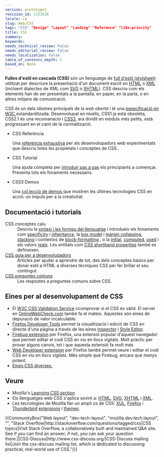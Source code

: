 ```yaml
---
version: prototype1
revision_id: 1151616
locale: ca
slug: Web/CSS
tags: "CSS" "Design" "Layout" "Landing" "Reference" "l10n:priority"
title: CSS
summary: 
keywords: 
needs_technical_review: False
needs_editorial_review: False
needs_localization: False
table_of_contents_depth: 1
based_on: None
---
```

<p><strong>Fulles d'estil en cascada (CSS)</strong> són un llenguatge de <a href="https://developer.mozilla.org/en-US/docs/DOM/stylesheet">full d'estil (stylsheet)</a> utilitzat per descriure la presentació d'un document escrit en <span class="seoSummary"><a href="https://developer.mozilla.org/en-US/docs/HTML" title="HyperText Markup Language">HTML</a></span> o <a href="https://developer.mozilla.org/en-US/docs/XML">XML</a> (incloent dialectes de XML com <a href="https://developer.mozilla.org/en-US/docs/SVG">SVG</a> o <a href="https://developer.mozilla.org/en-US/docs/XHTML">XHTML</a>). CSS descriu com els elements han de ser presentats a la pantalla, en paper, en la parla, o en altres mitjans de comunicació.</p>

<p>CSS és un dels idiomes principals de la <em>web oberta</em> i té una <a class="external" href="http://w3.org/Style/CSS/#specs">especificació en W3C&nbsp;</a>estandarditzada. Desenvolupat en nivells, CSS1 ja està obsoleta, CSS2.1 és una recomanació i <a href="/en-US/docs/CSS/CSS3" title="CSS3">CSS3</a>, ara dividit en mòduls més petits, està progressant en el camí de la normalització.</p>

<section id="sect1">
<ul class="card-grid">
 <li><span>CSS Referència</span>

  <p>Una <a href="/en-US/docs/Web/CSS/Reference">referència exhaustiva</a> per als desenvolupadors web experimentats que descriu totes les propietats i conceptes de CSS..</p>
 </li>
 <li><span>CSS Tutorial</span>
  <p>Una ajuda completa per <a href="/en-US/docs/CSS/Getting_Started" title="Getting Started">introduir pas a pas</a> els principiants a començar. Presenta tots els fonaments necessaris.</p>
 </li>
 <li><span>CSS3 Demos</span>
  <p>Una <a href="/en-US/demos/tag/tech:css3">col.lecció de demos </a>que mostren les últimes tecnologies CSS en acció: un impuls per a la creativitat.</p>
 </li>
</ul>

<div class="row topicpage-table">
<div class="section">
<h2 class="Documentation" id="Documentation_and_tutorials">Documentació i tutorials</h2>

<dl>
 <dt>CSS conceptes calu</dt>
 <dd>Descriu la <a href="/en-US/docs/CSS/Syntax">sintaxi i les formes del llenguatge</a> i introdueix els fonaments com <a href="/en-US/docs/CSS/Specificity">specificity</a> i <a href="/en-US/docs/CSS/inheritance">inheritance</a>, la <a href="/en-US/docs/CSS/box_model">box model</a> i <a href="/en-US/docs/CSS/margin_collapsing">margin collapsing</a>, <a href="/en-US/docs/CSS/Understanding_z-index/The_stacking_context" title="The stacking context">stacking</a> i contextos de <a href="/en-US/docs/CSS/block_formatting_context" title="block formatting context">block-formatting</a> , o la <a href="/en-US/docs/CSS/initial_value">initial</a>, <a href="/en-US/docs/CSS/computed_value">computed</a>, <a href="/en-US/docs/CSS/used_value">used</a> i els valors <a href="/en-US/docs/CSS/actual_value">reals</a>. Les entitats com <a href="/en-US/docs/CSS/Shorthand_properties">CSS shorthand properties</a> també es defineixen.</dd>
 <dt><a href="/en-US/docs/Web/Guide/CSS">CSS guia per a desenvolupadors</a></dt>
 <dd>Articles per ajudar a aprendre de tot, des dels conceptes bàsics per donar estil a HTML a diverses tècniques CSS per fer brillar el seu contingut.</dd>
 <dt><a href="/en-US/docs/Web/CSS/Common_CSS_Questions">CSS preguntes comuns</a></dt>
 <dd><span id="result_box" lang="ca"><span>Les</span> <span>respostes</span> <span>a preguntes</span> <span>comuns</span> <span>sobre</span> <span>CSS.</span></span></dd>
</dl>
</div>

<div class="section">
<h2 class="Tools" id="Tools_for_CSS_development"><span class="short_text" id="result_box" lang="ca"><span>Eines</span> <span>per al</span> <span>desenvolupament</span> <span>de CSS</span></span></h2>

<ul>
 <li>El <a class="external" href="http://jigsaw.w3.org/css-validator/">W3C CSS Validation Service</a> ccomprovar si el CSS es vàlid. El servei en <a href="http://www.onlinewebcheck.com/">OnlineWebCheck.com</a> també fa el mateix. Aquestes són eines de depuració de valor incalculable.</li>
 <li><a href="/en-US/docs/Tools">Firefox Developer Tools</a> permet la visualització i edició de CSS en directe d'una pàgina a través de les eines <a href="/en-US/docs/Tools/Page_Inspector">Inspector</a> i <a href="/en-US/docs/Tools/Style_Editor">Style Editor</a>.</li>
 <li><a class="link-https" href="https://addons.mozilla.org/en-US/firefox/addon/1843">Firebug extension</a> per Firefox, una extensió popular d'aquest navegador que permet editar el codi CSS en viu en llocs vigilats. Molt pràctic per provar alguns canvis, tot i que aquesta extensió fa molt més</li>
 <li><a class="link-https" href="https://addons.mozilla.org/en-US/firefox/addon/60">Web Developer extension</a> per Firefox també permet veure i editar el codi CSS en viu en llocs vigilats. Més simple que Firebug, encara que menys potent.</li>
 <li><a href="/en-US/docs/Web/CSS/Tools">Eines CSS diverses.</a></li>
</ul>
</div>
</div>
</section>

<h2 id="See_also">Veure</h2>

<ul>
 <li>Mozilla's <a href="/en-US/Learn/CSS">Learning CSS section</a></li>
 <li>Els llenguatges web CSS s'aplica sovint a: <a href="/en-US/docs/HTML">HTML</a>, <a href="/en-US/docs/SVG">SVG</a>, <a href="/en-US/docs/XHTML">XHTML</a> i <a href="/en-US/docs/XML">XML</a>.</li>
 <li>Les tecnologies de Mozilla fan un ampli ús de CSS: <a href="/en-US/docs/Mozilla/Tech/XUL">XUL</a>, <a href="/en-US/Firefox">Firefox</a> i <a href="/en-US/docs/Mozilla/Thunderbird">Thunderbird</a> <a href="/en-US/docs/Extensions">extensions</a> i <a href="/en-US/Add-ons/Themes">themes</a>.</li>
</ul>

<p>{{CommunityBox("Web layout", "dev-tech-layout", "mozilla.dev.tech.layout", "", "Stack Overflow|http://stackoverflow.com/questions/tagged/css|CSS topics|Visit Stack Overflow, a collaboratively built and maintained Q&amp;A site. See if you can find an answer; if not, you can ask your question there.||CSS-Discuss|http://www.css-discuss.org/|CSS-Discuss mailing list|Join the css-discuss mailing list, which is dedicated to discussing practical, real-world use of CSS.")}}</p>

